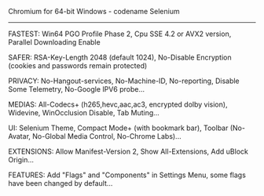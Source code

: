 

Chromium for 64-bit Windows - codename Selenium

__________________________________________________________________________________

FASTEST: Win64 PGO Profile Phase 2, Cpu SSE 4.2 or AVX2 version, Parallel Downloading Enable

SAFER: RSA-Key-Length 2048 (default 1024), No-Disable Encryption (cookies and passwords remain protected)

PRIVACY: No-Hangout-services, No-Machine-ID, No-reporting, Disable Some Telemetry, No-Google IPV6 probe...

MEDIAS: All-Codecs+ (h265,hevc,aac,ac3, encrypted dolby vision), Widevine, WinOcclusion Disable, Tab Muting...

UI: Selenium Theme, Compact Mode+ (with bookmark bar), Toolbar (No-Avatar, No-Global Media Control, No-Chrome Labs)...

EXTENSIONS: Allow Manifest-Version 2, Show All-Extensions, Add uBlock Origin...

FEATURES: Add "Flags" and "Components" in Settings Menu, some flags have been changed by default...

